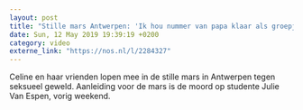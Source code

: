 ```yaml
---
layout: post
title: "Stille mars Antwerpen: 'Ik hou nummer van papa klaar als groepje jongens passeert'"
date: Sun, 12 May 2019 19:39:19 +0200
category: video
externe_link: "https://nos.nl/l/2284327"
---
```


Celine en haar vrienden lopen mee in de stille mars in Antwerpen tegen seksueel geweld. Aanleiding voor de mars is de moord op studente Julie Van Espen, vorig weekend.
